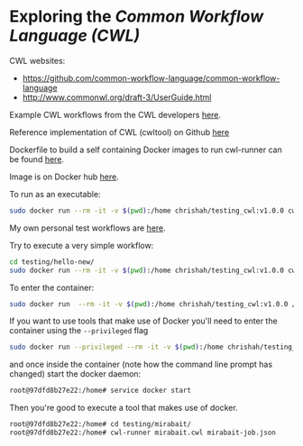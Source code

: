 # Exploring the _Common Workflow Language (CWL)_


CWL websites:
 - https://github.com/common-workflow-language/common-workflow-language
 - http://www.commonwl.org/draft-3/UserGuide.html

Example CWL workflows from the CWL developers [here](https://github.com/common-workflow-language/workflows).

Reference implementation of CWL (cwltool) on Github [here](https://github.com/common-workflow-language/cwltool)

Dockerfile to build a self containing Docker images to run cwl-runner can be found [here](https://github.com/chrishah/testing_CWL/blob/master/Docker/Dockerfile).

Image is on Docker hub [here](https://hub.docker.com/r/chrishah/testing_cwl/).

To run as an executable:
```bash
sudo docker run --rm -it -v $(pwd):/home chrishah/testing_cwl:v1.0.0 cwl-runner
```

My own personal test workflows are [here](https://github.com/chrishah/testing_CWL/tree/master/testing).


Try to execute a very simple workflow:
```bash
cd testing/hello-new/
sudo docker run --rm -it -v $(pwd):/home chrishah/testing_cwl:v1.0.0 cwl-runner hello-new.cwl
```

To enter the container:
```bash
sudo docker run  --rm -it -v $(pwd):/home chrishah/testing_cwl:v1.0.0 /bin/bash
```

If you want to use tools that make use of Docker you'll need to enter the container using the `--privileged` flag
```bash
sudo docker run --privileged --rm -it -v $(pwd):/home chrishah/testing_cwl:v1.0.0 /bin/bash
```
and once inside the container (note how the command line prompt has changed) start the docker daemon:
```bash
root@97dfd8b27e22:/home# service docker start
```

Then you're good to execute a tool that makes use of docker.
```bash
root@97dfd8b27e22:/home# cd testing/mirabait/
root@97dfd8b27e22:/home# cwl-runner mirabait.cwl mirabait-job.json 
```
